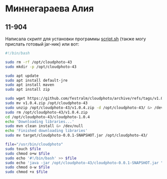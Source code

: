 # Миннегараева Алия
## 11-904
Написала скрипт для установки программы [script.sh](https://github.com/festralm/cloudphoto/blob/master/script.sh) (также могу прислать готовый jar-ник) или вот:
```sh
#!/bin/bash

sudo rm -rf /opt/cloudphoto-43
sudo mkdir -p /opt/cloudphoto-43

sudo apt update
sudo apt install default-jre
sudo apt install maven
sudo apt install zip

sudo wget https://github.com/festralm/cloudphoto/archive/refs/tags/v1.0.4.zip
sudo mv v1.0.4.zip /opt/cloudphoto-43
sudo unzip /opt/cloudphoto-43/v1.0.4.zip -d /opt/cloudphoto-43/ &> /dev/null
sudo rm /opt/cloudphoto-43/v1.0.4.zip
cd /opt/cloudphoto-43/cloudphoto-1.0.4
echo 'Downloading libraries...'
sudo mvn clean install &> /dev/null
echo 'Finished downloading libraries'
sudo mv target/cloudphoto-0.0.1-SNAPSHOT.jar /opt/cloudphoto-43/

file="/usr/bin/cloudphoto"
sudo touch $file
sudo chmod o+w $file
sudo echo '#!/bin/bash' >> $file
sudo echo 'java -jar /opt/cloudphoto-43/cloudphoto-0.0.1-SNAPSHOT.jar "$@"' >> $file
sudo chmod o-w $file
sudo chmod +x $file
```